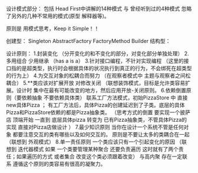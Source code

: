 设计模式部分：
包括 Head First中讲解的14种模式 与 曾经听到过的4种模式 忽略了另外的几种不常用的模式(原型 解释器等)。

原则是 用模式思考，Keep it Simple！！

创建型： Singleton AbstractFactory FactoryMethod Builder
结构型： 


设计原则：
1.封装变化
（分开变化的和不变化的部分，对变化部分单独处理）
2.多用组合 少用继承
（has a  is a）
3.针对接口编程，不针对实现编程
（这里的接口指的是超类型，执行时会根据具体的状况执行到真正的行为，不会绑死在超类型的行为上）
4.为交互对象的松耦合而努力
（在观察者模式中 主题与观察者之间松耦合）
5.**类应该对扩展开放 对修改关闭
（联想装饰模式，目标是允许类容易扩展。设计时 集中在最有可能改变的地方，然后应用开放-关闭原则。
6.依赖倒置原则（要依赖抽象 不要依赖具体类）
联系工厂方法模式，初始PizzaStore 中 直接new具体Pizza ；
有工厂方法后，具体Pizza的创建延迟到了子类。底层的具体Pizza和PizzaStore依赖的都是Pizza抽象类。
（思考方式的倒置  要实现一个披萨店 顶端开始 一直到 底层具体pizza 
 转变为 已有Pizza抽象类，不管具体Pizza的实现 直接对Pizza店做设计 ）
7.最少知识原则
 当你在设计一个系统不管是任何对象 都要注意交互的类有哪些以及如何交互的。
 原则是不要让太多的类耦合在一起（联想到 外观模式）
8.单一责任原则
一个类应该只有一个引起变化的原因
（联想到 迭代器模式 如果 一个类要管理某种聚合 还要负责遍历 这时就有了两个责任；如果遍历的方式 或者集合 改变这个类必须跟着改变）
与高内聚 存在一定联系 遵循这个原则的类容易有很高的凝聚力。